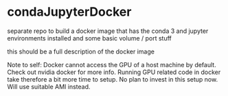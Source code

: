 # condaJupyterDocker

separate repo to build a docker image that has the conda 3 and jupyter environments installed and some basic volume / port stuff

this should be a full description of the docker image

Note to self: Docker cannot access the GPU of a host machine by default. Check out nvidia docker for more info. Running GPU related code in docker take therefore a bit more time to setup. No plan to invest in this setup now. Will use suitable AMI instead. 
